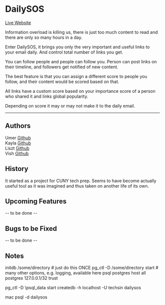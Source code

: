 # DailySOS

[Live Website](https://dailysos.herokuapp.com)

Information overload is killing us, there is just too much content to read and there are only so many hours in a day.

Enter DailySOS, it brings you only the very important and useful links to your email daily. And control total number of links you get.

You can follow people and people can follow you.
Person can post links on their timeline, and followers get notified of new content.

The best feature is that you can assign a different score to people you follow, and their content would be scored based on that.

All links have a custom score based on your importance score of a person who shared it and links global popularity.

Depending on score it may or may not make it to the daily email. 

---
## Authors

Umer [Github](https://github.com/techsin)  
Kayla [Github](https://github.com/Kaylaf16)  
Liszt [Github](https://github.com/mouthwash)  
Vish [Github](https://github.com/vishivish01) 

## History

It started as a project for CUNY tech prep. Seems to have become actually useful tool as it was imagined and thus taken on another life of its own.

## Upcoming Features

-- to be done --

## Bugs to be Fixed

-- to be done --

## Notes

initdb /some/directory # just do this ONCE
pg_ctl -D /some/directory start # many other options, e.g. logging, available here
psql postgres
host all postgres 127.0.0.1/32 trust

pg_ctl -D \psql_data start
createdb -h localhost -U techsin dailysos


mac
psql -d dailysos